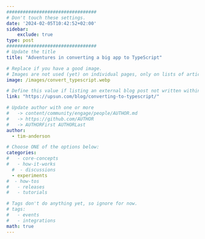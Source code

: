 ```yaml
---
#################################
# Don't touch these settings.
date: '2024-02-05T10:42:52+02:00'
sidebar:
    exclude: true
type: post
#################################
# Update the title
title: "Adventures in converting a big app to TypeScript"

# Replace if you have a good image. 
# Images are not used (yet) on individual pages, only on lists of articles.
image: /images/convert_typescript.webp

# Define this value if listing an external blog post not written within this site.
link: "https://upsun.com/blog/converting-to-typescript/"

# Update author with one or more
#   -> content/community/engage/people/AUTHOR.md
#   -> https://github.com/AUTHOR
#   -> AUTHORFirst AUTHORLast
author:
  - tim-anderson

# Choose ONE of the options below:
categories:
#   - core-concepts
#   - how-it-works
  #  - discussions
  - experiments
#  - how-tos
#   - releases
#   - tutorials

# Tags don't do anything yet, so ignore for now.
# tags:
#   - events
#   - integrations
math: true
---
```



